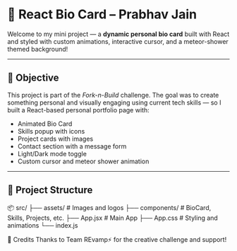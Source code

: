 # 🚀 React Bio Card – Prabhav Jain

Welcome to my mini project — a **dynamic personal bio card** built with React and styled with custom animations, interactive cursor, and a meteor-shower themed background!

---

## 🎯 Objective

This project is part of the *Fork-n-Build* challenge. The goal was to create something personal and visually engaging using current tech skills — so I built a React-based personal portfolio page with:

- Animated Bio Card  
- Skills popup with icons  
- Project cards with images  
- Contact section with a message form  
- Light/Dark mode toggle  
- Custom cursor and meteor shower animation

---

## 📁 Project Structure

📦 src/
├── assets/ # Images and logos
├── components/ # BioCard, Skills, Projects, etc.
├── App.jsx # Main App
├── App.css # Styling and animations
└── index.js

🙌 Credits
Thanks to Team REvamp⚡️ for the creative challenge and support!
